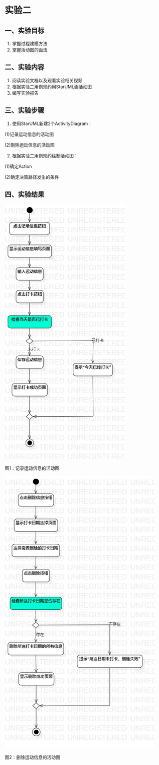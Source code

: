 # 实验二

## 一、实验目标

1. 掌握过程建模方法
2. 掌握活动图的画法


## 二、实验内容

1. 阅读实验文档以及观看实验相关视频
2. 根据实验二用例规约用StarUML画活动图
3. 编写实验报告

## 三、实验步骤

1. 使用StarUML新建2个ActivityDiagram：

(1)记录运动信息的活动图

(2)删除运动信息的活动图

2. 根据实验二用例规约绘制活动图：

(1)确定Action

(2)确定决策路径发生的条件

## 四、实验结果

![记录运动信息的活动图](./记录运动信息的活动图.jpg)

图1：记录运动信息的活动图


![删除运动信息的活动图](./删除运动信息的活动图.jpg)

图2：删除运动信息的活动图